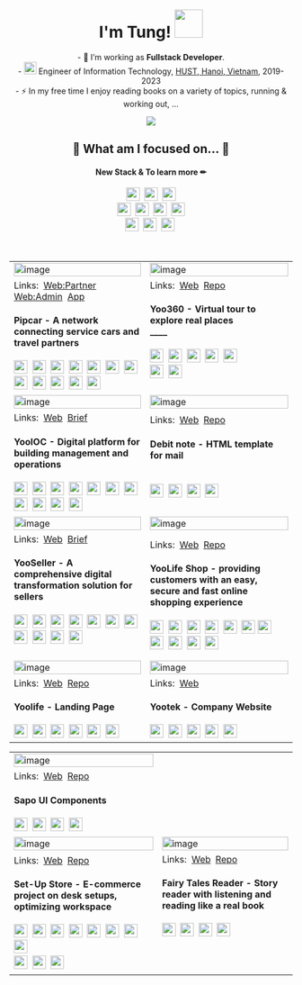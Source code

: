 <h1 align="center">I'm Tung! <img src="https://media.giphy.com/media/mGcNjsfWAjY5AEZNw6/giphy.gif" width="50"> </h1>

<p align="center">- 🔭 I’m working as <b>Fullstack Developer</b>.<br>- <img src="https://media.giphy.com/media/fYSnHlufseco8Fh93Z/giphy.gif" width="22">  Engineer of Information Technology, <a href="https://soict.hust.edu.vn/gioi-thieu">HUST, Hanoi, Vietnam</a>, 2019-2023<br>- ⚡ In my free time I enjoy reading books on a variety of topics, running & working out, ...</p>

<div align="center">
<!--   <img src="https://github-readme-stats.vercel.app/api?username=sptungG&theme=react&hide=issues&count_private=true" /> -->
<!--    <br/> -->
  <img src="https://hits.seeyoufarm.com/api/count/incr/badge.svg?url=https%3A%2F%2Fgithub.com%2FsptungG%2Fhit-counter&count_bg=%2357DBDA&title_bg=%23555555&icon=github.svg&icon_color=%23E7E7E7&title=visits+%F0%9F%91%8B&edge_flat=false"/>
</div>
<h2 align="center">👀 What am I focused on... 👀</h1>

<h4 align="center">New Stack & To learn more ✏</h3>

<div align="center">
  <img src="https://img.shields.io/badge/React%20Native-61abcb?style=flat-square&logo=React&logoColor=ebebeb" height="24" />&nbsp
  <img src="https://img.shields.io/badge/Next.js-black?style=flat-square&logo=Next.js&logoColor=ebebeb" height="24" />&nbsp
  <img src="https://img.shields.io/badge/React-61abcb?style=flat-square&logo=React&logoColor=ebebeb" height="24" />
</div>

<div align="center"> 
  <img src="https://img.shields.io/badge/Spring-6DB33F?style=flat-square&logo=Spring&logoColor=ebebeb" height="24" />&nbsp
  <img src="https://img.shields.io/badge/SpringBoot-6DB33F?style=flat-square&logo=SpringBoot&logoColor=ebebeb" height="24" />&nbsp
<!--   <img src="https://img.shields.io/badge/Nest.js-e02342?style=flat-square&logo=NestJS&logoColor=ebebeb" height="24" />&nbsp -->
  <img src="https://img.shields.io/badge/Socket.io-010101?style=flat-square&logo=Socket.io&logoColor=ebebeb" height="24" />&nbsp
  <img src="https://img.shields.io/badge/Supabase-3FCF8E?style=flat-square&logo=supabase&logoColor=ebebeb" height="24" />
</div>

<div align="center">
  <img src="https://img.shields.io/badge/Docker-2496ED?style=flat-square&logo=docker&logoColor=ebebeb" height="24" />&nbsp
  <img src="https://img.shields.io/badge/Kubernetes-326CE5?style=flat-square&logo=kubernetes&logoColor=ebebeb" height="24" />&nbsp
  <img src="https://img.shields.io/badge/AWS-232F3E?style=flat-square&logo=amazonaws&logoColor=ebebeb" height="24" />&nbsp
</div>

<br/>
<br/>

<div align="center">
 <table>
  <tr>
   <td>
     <img style="width:100%" alt="image" src="https://res.cloudinary.com/ngoviettung154/image/upload/v1713283113/_demo/pipcar/b307e888-e107-42a6-ae59-c0a703df365a.png">
   </td>
  <td>
     <img style="width:100%" alt="image" src="https://res.cloudinary.com/ngoviettung154/image/upload/v1713274014/_demo/yootek/yoo360-02_p7cmq4.png">
  </td>
 </tr>
 <tr>
  <td>
    <div align="left">
    <span>Links:</span>&nbsp;
    <a href="https://pipcar.vn" target="_blank">Web:Partner</a>&nbsp;
    <a href="https://adm.pipcar.vn" target="_blank">Web:Admin</a>&nbsp;
    <a href="https://apps.apple.com/vn/app/pipcar/id6449618159?l=vi" target="_blank">App</a>
   </div>
   <h4>Pipcar - A network connecting service cars and travel partners</h4>
   <div align="left">        
    <img src="https://img.shields.io/badge/Next.js-black?style=flat-square&logo=Next.js&logoColor=ebebeb" height="24" />&nbsp
    <img src="https://img.shields.io/badge/React-61abcb?style=flat-square&logo=React&logoColor=ebebeb" height="24" />&nbsp
    <img src="https://img.shields.io/badge/Redux-764abc?style=flat-square&logo=Redux&logoColor=ebebeb" height="24" />&nbsp
    <img src="https://img.shields.io/badge/Ant%20Design-0170FE?style=flat-square&logo=antdesign&logoColor=ebebeb" height="24" />&nbsp
    <img src="https://img.shields.io/badge/Emotion%20Styled-DB7093?style=flat-square&logo=emotion&logoColor=fff" height="24" />&nbsp
    <img src="https://img.shields.io/badge/OpenStreetMap-7EBC6F?style=flat-square&logo=openstreetmap&logoColor=fff" height="24" />&nbsp
    <img src="https://img.shields.io/badge/React%20Map%20GL-396CB2?style=flat-square&logo=maplibre&logoColor=fff" height="24" />&nbsp
   </div>
   <div align="left">
    <img src="https://img.shields.io/badge/Flutter-02569B?style=flat-squar&logo=flutter&logoColor=fff" height="24" />&nbsp
    <img src="https://img.shields.io/badge/Firebase-049ae6?style=flat-square&logo=Firebase&logoColor=ffca28" height="24" />&nbsp
    <img src="https://img.shields.io/badge/MongoDB-47A248?style=flat-square&logo=MongoDB&logoColor=ebebeb" height="24" />&nbsp
    <img src="https://img.shields.io/badge/Express-323330?style=flat-square&logo=Express&logoColor=ebebeb" height="24" />&nbsp
    <img src="https://img.shields.io/badge/Node.js-339933?style=flat-square&logo=Node.js&logoColor=ebebeb" height="24" />
  </div>
  </td>
  <td>
   <div align="left">
    <span>Links:</span>&nbsp;
    <a href="https://vr360-omega.vercel.app/" target="_blank">Web</a>&nbsp;
    <a href="https://github.com/sptungG/vr360" target="_blank">Repo</a>
  </div>
  <h4>Yoo360 - Virtual tour to explore real places <br>____ </h4>
   <div align="left">   
    <img src="https://img.shields.io/badge/Next.js-black?style=flat-square&logo=Next.js&logoColor=ebebeb" height="24" />&nbsp
    <img src="https://img.shields.io/badge/React-61abcb?style=flat-square&logo=React&logoColor=ebebeb" height="24" />&nbsp
    <img src="https://img.shields.io/badge/Ant%20Design-0170FE?style=flat-square&logo=antdesign&logoColor=ebebeb" height="24" />&nbsp
    <img src="https://img.shields.io/badge/Emotion%20Styled-DB7093?style=flat-square&logo=emotion&logoColor=fff" height="24" />&nbsp
    <img src="https://img.shields.io/badge/Zustand-000?style=flat-square&logo=lazarus&logoColor=fff" height="24" />&nbsp
   </div>
   <div align="left">
    <img src="https://img.shields.io/badge/React%20Three%20Fiber-000?style=flat-square&logo=threedotjs&logoColor=fff" height="24" />&nbsp
    <img src="https://img.shields.io/badge/Three.js-000?style=flat-square&logo=threedotjs&logoColor=fff" height="24" />&nbsp
    <br>
    <br>
   </div>   
  </td>
 </tr>
  <tr>
  <td>
     <img style="width:100%" alt="image" src="https://res.cloudinary.com/ngoviettung154/image/upload/v1713276774/_demo/yootek/be52dee9-3bc1-4eff-9c93-8a22ae9bf42a.png">
  </td>
  <td>
     <img style="width:100%" alt="image" src="https://res.cloudinary.com/ngoviettung154/image/upload/v1713275870/_demo/yootek/email-temp-mer_mggvth.png">
  </td>
 </tr>
 <tr>
  <td>
   <div align="left">
    <span>Links:</span>&nbsp;
    <a href="https://ioc.yoolife.vn/" target="_blank">Web</a>&nbsp;
    <a href="https://yootek.vn/san-pham/yooioc/" target="_blank">Brief</a>
  </div>
  <h4>YooIOC - Digital platform for building management and operations</h4>
   <div align="left">   
    <img src="https://img.shields.io/badge/Next.js-black?style=flat-square&logo=Next.js&logoColor=ebebeb" height="24" />&nbsp
    <img src="https://img.shields.io/badge/React-61abcb?style=flat-square&logo=React&logoColor=ebebeb" height="24" />&nbsp
    <img src="https://img.shields.io/badge/MUI-007FFF?style=flat-square&logo=MUI&logoColor=ebebeb" height="24" />&nbsp
    <img src="https://img.shields.io/badge/React%20Query-FF4154?style=flat-square&logo=reactquery&logoColor=fff" height="24" />&nbsp
    <img src="https://img.shields.io/badge/React%20Hook%20Form-EC5990?style=flat-square&logo=reacthookform&logoColor=fff" height="24" />&nbsp
    <img src="https://img.shields.io/badge/Firebase-049ae6?style=flat-square&logo=Firebase&logoColor=ffca28" height="24" />&nbsp
    <img src="https://img.shields.io/badge/SignalR-1572b6?style=flat-square&logo=Microsoft&logoColor=ebebeb" height="24" />&nbsp
   </div>
    <div align="left">
    <img src="https://img.shields.io/badge/.NET-512BD4?style=flat-square&logo=dotnet&logoColor=ebebeb" height="24" />&nbsp
    <img src="https://img.shields.io/badge/PostgreSQL-4169E1?style=flat-square&logo=PostgreSQL&logoColor=ebebeb" height="24" />&nbsp
    <img src="https://img.shields.io/badge/Docker-2496ED?style=flat-square&logo=docker&logoColor=ebebeb" height="24" />&nbsp
    <img src="https://img.shields.io/badge/AWS-232F3E?style=flat-square&logo=amazonaws&logoColor=ebebeb" height="24" />
  </div>
  </td>
  <td>
   <div align="left">
    <span>Links:</span>&nbsp;
    <a href="https://demo-email-templates.vercel.app/" target="_blank">Web</a>&nbsp;
    <a href="https://github.com/sptungG/demo-email-templates" target="_blank">Repo</a>
  </div>
   <h4>Debit note - HTML template for mail <br>&nbsp;&nbsp;&nbsp; </h4>
   <div align="left">   
    <img src="https://img.shields.io/badge/HTML-f06529?style=flat-square&logo=HTML5&logoColor=ebebeb" height="24" />&nbsp
    <img src="https://img.shields.io/badge/Maizzle-764abc?style=flat-square&logo=protonmail&logoColor=ebebeb" height="24" />&nbsp
    <img src="https://img.shields.io/badge/TailwindCSS-38b2ac?style=flat-square&logo=Tailwind%20CSS&logoColor=ebebeb" height="24" />&nbsp
    <img src="https://img.shields.io/badge/Inline%20CSS-1572b6?style=flat-square&logo=CSS3&logoColor=ebebeb" height="24" />&nbsp
   </div>
   <br>
  </td>
 </tr>
  <tr>
  <td>
     <img style="width:100%" alt="image" src="https://res.cloudinary.com/ngoviettung154/image/upload/v1713260559/_demo/yootek/06e5d686-76d1-4ee8-97ee-80515463612b.png">
  </td>
  <td>
     <img style="width:100%" alt="image" src="https://res.cloudinary.com/ngoviettung154/image/upload/v1713262335/_demo/yootek/02-imageonline.co-merged_pn03qq.png">
  </td>
 </tr>
 <tr>
  <td>
   <div align="left">
    <span>Links:</span>&nbsp;
    <a href="https://seller.yoolife.vn/" target="_blank">Web</a>&nbsp;
    <a href="https://yootek.vn/san-pham/yooseller/" target="_blank">Brief</a>
  </div>
  <h4>YooSeller - A comprehensive digital transformation solution for sellers</h4>
   <div align="left">   
    <img src="https://img.shields.io/badge/Next.js-black?style=flat-square&logo=Next.js&logoColor=ebebeb" height="24" />&nbsp
    <img src="https://img.shields.io/badge/React-61abcb?style=flat-square&logo=React&logoColor=ebebeb" height="24" />&nbsp
    <img src="https://img.shields.io/badge/Redux-764abc?style=flat-square&logo=Redux&logoColor=ebebeb" height="24" />&nbsp
    <img src="https://img.shields.io/badge/Ant%20Design-0170FE?style=flat-square&logo=antdesign&logoColor=ebebeb" height="24" />&nbsp
    <img src="https://img.shields.io/badge/Emotion%20Styled-DB7093?style=flat-square&logo=emotion&logoColor=fff" height="24" />&nbsp
    <img src="https://img.shields.io/badge/Firebase-049ae6?style=flat-square&logo=Firebase&logoColor=ffca28" height="24" />&nbsp
    <img src="https://img.shields.io/badge/SignalR-1572b6?style=flat-square&logo=Microsoft&logoColor=ebebeb" height="24" />&nbsp
   </div>
  <div align="left">
    <img src="https://img.shields.io/badge/.NET-512BD4?style=flat-square&logo=dotnet&logoColor=ebebeb" height="24" />&nbsp
    <img src="https://img.shields.io/badge/PostgreSQL-4169E1?style=flat-square&logo=PostgreSQL&logoColor=ebebeb" height="24" />&nbsp
    <img src="https://img.shields.io/badge/Docker-2496ED?style=flat-square&logo=docker&logoColor=ebebeb" height="24" />&nbsp
    <img src="https://img.shields.io/badge/AWS-232F3E?style=flat-square&logo=amazonaws&logoColor=ebebeb" height="24" />
  </div>
   <br>
  </td>
  <td>
   <div align="left">
    <span>Links:</span>&nbsp;
    <a href="https://shop.yoolife.vn/" target="_blank">Web</a>&nbsp;
    <a href="https://github.com/sptungG/demo-yoolife-shop" target="_blank">Repo</a>
  </div>
  <h4>YooLife Shop - providing customers with an easy, secure and fast online shopping experience</h4>
   <div align="left">   
    <img src="https://img.shields.io/badge/Next.js-black?style=flat-square&logo=Next.js&logoColor=ebebeb" height="24" />&nbsp
    <img src="https://img.shields.io/badge/React-61abcb?style=flat-square&logo=React&logoColor=ebebeb" height="24" />&nbsp
    <img src="https://img.shields.io/badge/Redux-764abc?style=flat-square&logo=Redux&logoColor=ebebeb" height="24" />&nbsp
    <img src="https://img.shields.io/badge/react%20aria%20components-F00?style=flat-square&logo=adobe&logoColor=ebebeb" height="24" />&nbsp
    <img src="https://img.shields.io/badge/Tailwind CSS-38b2ac?style=flat-square&logo=Tailwind%20CSS&logoColor=ebebeb" height="24" />&nbsp
    <img src="https://img.shields.io/badge/Firebase-049ae6?style=flat-square&logo=Firebase&logoColor=ffca28" height="24" />
    <img src="https://img.shields.io/badge/SignalR-1572b6?style=flat-square&logo=Microsoft&logoColor=ebebeb" height="24" />&nbsp
   </div>
  <div align="left">
    <img src="https://img.shields.io/badge/.NET-512BD4?style=flat-square&logo=dotnet&logoColor=ebebeb" height="24" />&nbsp
    <img src="https://img.shields.io/badge/PostgreSQL-4169E1?style=flat-square&logo=PostgreSQL&logoColor=ebebeb" height="24" />&nbsp
    <img src="https://img.shields.io/badge/Docker-2496ED?style=flat-square&logo=docker&logoColor=ebebeb" height="24" />&nbsp
    <img src="https://img.shields.io/badge/AWS-232F3E?style=flat-square&logo=amazonaws&logoColor=ebebeb" height="24" />
  </div>
  </td>
 </tr>
  <tr>
  <td>
     <img style="width:100%" alt="image" src="https://res.cloudinary.com/ngoviettung154/image/upload/v1713270575/_demo/yootek/b181bc22-de2e-4e80-959d-8c8976a83f0a.png">
  </td>
  <td>
     <img style="width:100%" alt="image" src="https://res.cloudinary.com/ngoviettung154/image/upload/v1713259138/_demo/yootek/5665e2e1-eba3-4207-936b-21e69f23fb8a.png">
  </td>
 </tr>
 <tr>
  <td>
   <div align="left">
    <span>Links:</span>&nbsp;
    <a href="https://yoolife.vn/" target="_blank">Web</a>&nbsp;
    <a href="https://github.com/sptungG/demo-yoolife-landing/" target="_blank">Repo</a>
  </div>
  <h4>Yoolife - Landing Page</h4>
  <div align="left">
    <img src="https://img.shields.io/badge/Next.js-black?style=flat-square&logo=Next.js&logoColor=ebebeb" height="24" />&nbsp
    <img src="https://img.shields.io/badge/React-61abcb?style=flat-square&logo=React&logoColor=ebebeb" height="24" />&nbsp
    <img src="https://img.shields.io/badge/TailwindCSS-38b2ac?style=flat-square&logo=Tailwind%20CSS&logoColor=ebebeb" height="24" />&nbsp
    <img src="https://img.shields.io/badge/Framer%20Motion-black?style=flat-square&logo=Framer&logoColor=ebebeb" height="24" />&nbsp
    <img src="https://img.shields.io/badge/Swiper-2496ED?style=flat-square&logo=Swiper&logoColor=ebebeb" height="24" />&nbsp
    <img src="https://img.shields.io/badge/Docker-2496ED?style=flat-square&logo=docker&logoColor=ebebeb" height="24" />
  </div>
  </td>
  <td>
   <div align="left">
    <span>Links:</span>&nbsp;
    <a href="https://yootek.vn" target="_blank">Web</a>&nbsp;
  </div>
  <h4>Yootek - Company Website</h4>
  <div align="left">
    <img src="https://img.shields.io/badge/WordPress-21759B?style=flat-square&logo=wordpress&logoColor=fff" height="24" />&nbsp
    <img src="https://img.shields.io/badge/Elementor-92003B?style=flat-square&logo=elementor&logoColor=fff" height="24" />&nbsp
    <img src="https://img.shields.io/badge/PHP-777BB4?style=flat-square&logo=php&logoColor=fff" height="24" />&nbsp
    <img src="https://img.shields.io/badge/CSS-1572b6?style=flat-square&logo=CSS3&logoColor=ebebeb" height="24" />&nbsp
    <img src="https://img.shields.io/badge/Swiper-2496ED?style=flat-square&logo=Swiper&logoColor=ebebeb" height="24" />
  </div>
  </td>
 </tr>
</table>
</div>

<div align="center">
  <table>
   <tr>
   <td>
     <img style="width:100%" alt="image" src="https://res.cloudinary.com/ngoviettung154/image/upload/v1713281312/_demo/images/5f6915a3-abfb-46d1-ba60-57fc7f95df66.png">
   </td>
   <td>
     <div style="width:100%"></div>
   </td>
   </tr>
   <tr>
   <td>
   <div align="left">
    <span>Links:</span>&nbsp;
    <a href="https://demo-ui-lib.vercel.app/" target="_blank">Web</a>&nbsp;
    <a href="https://github.com/sptungG/demo-ui-lib" target="_blank">Repo</a>
   </div>
   <h4>Sapo UI Components</h4>
   <div align="left">        
    <img src="https://img.shields.io/badge/npm-CB3837?style=flat-square&logo=npm&logoColor=fff" height="24" />&nbsp
    <img src="https://img.shields.io/badge/React-61abcb?style=flat-square&logo=React&logoColor=ebebeb" height="24" />&nbsp
    <img src="https://img.shields.io/badge/Storybook-FF4785?style=flat-square&logo=storybook&logoColor=fff" height="24" />&nbsp
    <img src="https://img.shields.io/badge/styled%20components-DB7093?style=flat-square&logo=styled-components&logoColor=ebebeb" height="24" />&nbsp
   </div>
   </td>
   <td>
   </td>
   </tr>
      <tr>
      <td>
         <img style="width:100%" alt="image" src="https://res.cloudinary.com/ngoviettung154/image/upload/v1713255300/_demo/setupstore-v2/429a918f-9e93-4f8f-8995-7bdaf9921c5e.png">
      </td>
      <td>
         <img style="width:100%" alt="image" src="https://res.cloudinary.com/ngoviettung154/image/upload/v1713257298/_demo/fairy-story/20b45a8d-1b8c-4ee4-a6e2-5edacbfa0b10.png">
      </td>
     </tr>
     <tr>
      <td>
      <div align="left">
        <span>Links:</span>&nbsp;
        <a href="https://setup-store-v2.vercel.app/" target="_blank">Web</a>&nbsp;
        <a href="https://github.com/sptungG/SetupStore-v2" target="_blank">Repo</a>
      </div>
      <h4>Set-Up Store - E-commerce project on desk setups, optimizing workspace</h4>
       <div align="left">        
        <img src="https://img.shields.io/badge/CRA-09D3AC?style=flat-square&logo=createreactapp&logoColor=ebebeb" height="24" />&nbsp
        <img src="https://img.shields.io/badge/Redux-764abc?style=flat-square&logo=Redux&logoColor=ebebeb" height="24" />&nbsp
        <img src="https://img.shields.io/badge/React%20Router-CA4245?style=flat-square&logo=reactrouter&logoColor=ebebeb" height="24" />&nbsp
        <img src="https://img.shields.io/badge/Ant%20Design-0170FE?style=flat-square&logo=antdesign&logoColor=ebebeb" height="24" />&nbsp
        <img src="https://img.shields.io/badge/styled%20components-DB7093?style=flat-square&logo=styled-components&logoColor=ebebeb" height="24" />&nbsp
        <img src="https://img.shields.io/badge/Stripe-008CDD?style=flat-square&logo=Stripe&logoColor=ebebeb" height="24" />&nbsp
        <img src="https://img.shields.io/badge/Firebase-049ae6?style=flat-square&logo=Firebase&logoColor=ffca28" height="24" />&nbsp
        <img src="https://img.shields.io/badge/Cloudinary-ebebeb?style=flat-square&logo=Cloudinary&logoColor=0170FE" height="24" />&nbsp
       </div>
      <div align="left">
        <img src="https://img.shields.io/badge/MongoDB-47A248?style=flat-square&logo=MongoDB&logoColor=ebebeb" height="24" />&nbsp
        <img src="https://img.shields.io/badge/Express-323330?style=flat-square&logo=Express&logoColor=ebebeb" height="24" />&nbsp
        <img src="https://img.shields.io/badge/Node.js-339933?style=flat-square&logo=Node.js&logoColor=ebebeb" height="24" />
      </div>
      </td>
      <td>
       <div align="left">
        <span>Links:</span>&nbsp;
        <a href="https://ci65-fairy-tales.vercel.app/" target="_blank">Web</a>&nbsp;
        <a href="https://github.com/sptungG/CI65-Fairy-Tales" target="_blank">Repo</a>
      </div>
      <h4>Fairy Tales Reader - Story reader with listening and reading like a real book</h4>
      <div align="left">
        <img src="https://img.shields.io/badge/Vanilla%20Javascript-323330?style=flat-square&logo=JavaScript&logoColor=f0db4f" height="24" />&nbsp
        <img src="https://img.shields.io/badge/Sass-cc6699?style=flat-square&logo=Sass&logoColor=ebebeb" height="24" />&nbsp
        <img src="https://img.shields.io/badge/Firebase-049ae6?style=flat-square&logo=Firebase&logoColor=ffca28" height="24" />&nbsp
        <img src="https://img.shields.io/badge/Navigo%20Router-47A248?style=flat-square&logo=Navigo&logoColor=ebebeb" height="24" />&nbsp
        <br>
        <br>
        <br>
        <br>
      </div>
      </td>
     </tr>
    </table>
</div>
